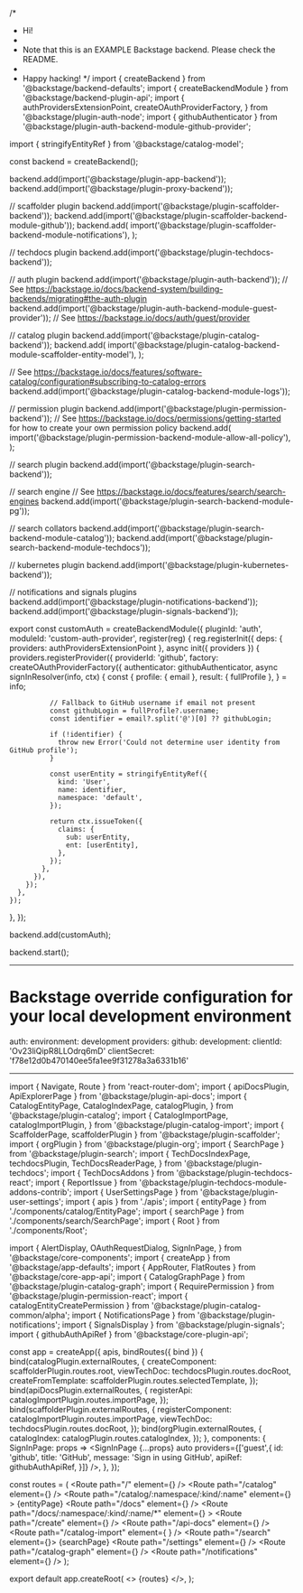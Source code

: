 /*
 * Hi!
 *
 * Note that this is an EXAMPLE Backstage backend. Please check the README.
 *
 * Happy hacking!
 */
import { createBackend } from '@backstage/backend-defaults';
import { createBackendModule } from '@backstage/backend-plugin-api';
import {
  authProvidersExtensionPoint,
  createOAuthProviderFactory,
} from '@backstage/plugin-auth-node';
import { githubAuthenticator } from '@backstage/plugin-auth-backend-module-github-provider';

import { stringifyEntityRef } from '@backstage/catalog-model';

const backend = createBackend();

backend.add(import('@backstage/plugin-app-backend'));
backend.add(import('@backstage/plugin-proxy-backend'));

// scaffolder plugin
backend.add(import('@backstage/plugin-scaffolder-backend'));
backend.add(import('@backstage/plugin-scaffolder-backend-module-github'));
backend.add(
  import('@backstage/plugin-scaffolder-backend-module-notifications'),
);

// techdocs plugin
backend.add(import('@backstage/plugin-techdocs-backend'));

// auth plugin
backend.add(import('@backstage/plugin-auth-backend'));
// See https://backstage.io/docs/backend-system/building-backends/migrating#the-auth-plugin
backend.add(import('@backstage/plugin-auth-backend-module-guest-provider'));
// See https://backstage.io/docs/auth/guest/provider

// catalog plugin
backend.add(import('@backstage/plugin-catalog-backend'));
backend.add(
  import('@backstage/plugin-catalog-backend-module-scaffolder-entity-model'),
);

// See https://backstage.io/docs/features/software-catalog/configuration#subscribing-to-catalog-errors
backend.add(import('@backstage/plugin-catalog-backend-module-logs'));

// permission plugin
backend.add(import('@backstage/plugin-permission-backend'));
// See https://backstage.io/docs/permissions/getting-started for how to create your own permission policy
backend.add(
  import('@backstage/plugin-permission-backend-module-allow-all-policy'),
);

// search plugin
backend.add(import('@backstage/plugin-search-backend'));

// search engine
// See https://backstage.io/docs/features/search/search-engines
backend.add(import('@backstage/plugin-search-backend-module-pg'));

// search collators
backend.add(import('@backstage/plugin-search-backend-module-catalog'));
backend.add(import('@backstage/plugin-search-backend-module-techdocs'));

// kubernetes plugin
backend.add(import('@backstage/plugin-kubernetes-backend'));

// notifications and signals plugins
backend.add(import('@backstage/plugin-notifications-backend'));
backend.add(import('@backstage/plugin-signals-backend'));

export const customAuth = createBackendModule({
  pluginId: 'auth',
  moduleId: 'custom-auth-provider',
  register(reg) {
    reg.registerInit({
      deps: { providers: authProvidersExtensionPoint },
      async init({ providers }) {
        providers.registerProvider({
          providerId: 'github',
          factory: createOAuthProviderFactory({
            authenticator: githubAuthenticator,
            async signInResolver(info, ctx) {
              const {
                profile: { email },
                result: { fullProfile },
              } = info;

              // Fallback to GitHub username if email not present
              const githubLogin = fullProfile?.username;
              const identifier = email?.split('@')[0] ?? githubLogin;

              if (!identifier) {
                throw new Error('Could not determine user identity from GitHub profile');
              }

              const userEntity = stringifyEntityRef({
                kind: 'User',
                name: identifier,
                namespace: 'default',
              });

              return ctx.issueToken({
                claims: {
                  sub: userEntity,
                  ent: [userEntity],
                },
              });
            },
          }),
        });
      },
    });
  },
});

backend.add(customAuth);

backend.start();

-------------------------------------------------------------------------------------

# Backstage override configuration for your local development environment
auth:
  environment: development
  providers:
    github:
      development:
        clientId: 'Ov23liQipR8LLOdrq6mD'
        clientSecret: 'f78e12d0b470140ee5fa1ee9f31278a3a6331b16'

-------------------------------------------------------------------------------------

import { Navigate, Route } from 'react-router-dom';
import { apiDocsPlugin, ApiExplorerPage } from '@backstage/plugin-api-docs';
import {
  CatalogEntityPage,
  CatalogIndexPage,
  catalogPlugin,
} from '@backstage/plugin-catalog';
import {
  CatalogImportPage,
  catalogImportPlugin,
} from '@backstage/plugin-catalog-import';
import { ScaffolderPage, scaffolderPlugin } from '@backstage/plugin-scaffolder';
import { orgPlugin } from '@backstage/plugin-org';
import { SearchPage } from '@backstage/plugin-search';
import {
  TechDocsIndexPage,
  techdocsPlugin,
  TechDocsReaderPage,
} from '@backstage/plugin-techdocs';
import { TechDocsAddons } from '@backstage/plugin-techdocs-react';
import { ReportIssue } from '@backstage/plugin-techdocs-module-addons-contrib';
import { UserSettingsPage } from '@backstage/plugin-user-settings';
import { apis } from './apis';
import { entityPage } from './components/catalog/EntityPage';
import { searchPage } from './components/search/SearchPage';
import { Root } from './components/Root';

import {
  AlertDisplay,
  OAuthRequestDialog,
  SignInPage,
} from '@backstage/core-components';
import { createApp } from '@backstage/app-defaults';
import { AppRouter, FlatRoutes } from '@backstage/core-app-api';
import { CatalogGraphPage } from '@backstage/plugin-catalog-graph';
import { RequirePermission } from '@backstage/plugin-permission-react';
import { catalogEntityCreatePermission } from '@backstage/plugin-catalog-common/alpha';
import { NotificationsPage } from '@backstage/plugin-notifications';
import { SignalsDisplay } from '@backstage/plugin-signals';
import { githubAuthApiRef } from '@backstage/core-plugin-api';

const app = createApp({
  apis,
  bindRoutes({ bind }) {
    bind(catalogPlugin.externalRoutes, {
      createComponent: scaffolderPlugin.routes.root,
      viewTechDoc: techdocsPlugin.routes.docRoot,
      createFromTemplate: scaffolderPlugin.routes.selectedTemplate,
    });
    bind(apiDocsPlugin.externalRoutes, {
      registerApi: catalogImportPlugin.routes.importPage,
    });
    bind(scaffolderPlugin.externalRoutes, {
      registerComponent: catalogImportPlugin.routes.importPage,
      viewTechDoc: techdocsPlugin.routes.docRoot,
    });
    bind(orgPlugin.externalRoutes, {
      catalogIndex: catalogPlugin.routes.catalogIndex,
    });
  },
  components: {
    SignInPage: props => <SignInPage {...props} auto providers={['guest',{
        id: 'github',
        title: 'GitHub',
        message: 'Sign in using GitHub',
        apiRef: githubAuthApiRef,
      }]} />,
  },
});

const routes = (
  <FlatRoutes>
    <Route path="/" element={<Navigate to="catalog" />} />
    <Route path="/catalog" element={<CatalogIndexPage />} />
    <Route
      path="/catalog/:namespace/:kind/:name"
      element={<CatalogEntityPage />}
    >
      {entityPage}
    </Route>
    <Route path="/docs" element={<TechDocsIndexPage />} />
    <Route
      path="/docs/:namespace/:kind/:name/*"
      element={<TechDocsReaderPage />}
    >
      <TechDocsAddons>
        <ReportIssue />
      </TechDocsAddons>
    </Route>
    <Route path="/create" element={<ScaffolderPage />} />
    <Route path="/api-docs" element={<ApiExplorerPage />} />
    <Route
      path="/catalog-import"
      element={
        <RequirePermission permission={catalogEntityCreatePermission}>
          <CatalogImportPage />
        </RequirePermission>
      }
    />
    <Route path="/search" element={<SearchPage />}>
      {searchPage}
    </Route>
    <Route path="/settings" element={<UserSettingsPage />} />
    <Route path="/catalog-graph" element={<CatalogGraphPage />} />
    <Route path="/notifications" element={<NotificationsPage />} />
  </FlatRoutes>
);

export default app.createRoot(
  <>
    <AlertDisplay />
    <OAuthRequestDialog />
    <SignalsDisplay />
    <AppRouter>
      <Root>{routes}</Root>
    </AppRouter>
  </>,
);


